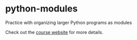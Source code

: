 # python-modules
Practice with organizing larger Python programs as modules

Check out the [course website](https://sites.google.com/site/sd15spring/home/in-class-exercises/day-18) for more details.
